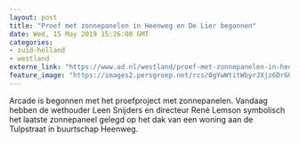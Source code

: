 ```yaml
---
layout: post
title: "Proef met zonnepanelen in Heenweg en De Lier begonnen"
date: Wed, 15 May 2019 15:26:00 GMT
categories: 
- zuid-holland 
- westland 
externe_link: "https://www.ad.nl/westland/proef-met-zonnepanelen-in-heenweg-en-de-lier-begonnen~a7f3fa07/"
feature_image: "https://images2.persgroep.net/rcs/0gYwWtitWbyrJXjz6DrGU4Yh5qs/diocontent/148425189/_fitwidth/400/?appId=21791a8992982cd8da851550a453bd7f&quality=0.7"
---
```


Arcade is begonnen met het proefproject met zonnepanelen. Vandaag hebben de wethouder Leen Snijders en directeur René Lemson symbolisch het laatste zonnepaneel gelegd op het dak van een woning aan de Tulpstraat in buurtschap Heenweg.
